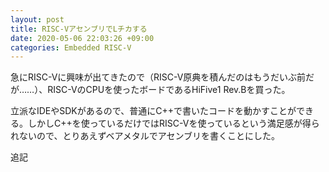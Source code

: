 ```yaml
---
layout: post
title: RISC-VアセンブリでLチカする
date: 2020-05-06 22:03:26 +09:00
categories: Embedded RISC-V
---
```


急にRISC-Vに興味が出てきたので（RISC-V原典を積んだのはもうだいぶ前だが……）、RISC-VのCPUを使ったボードであるHiFive1 Rev.Bを買った。

立派なIDEやSDKがあるので、普通にC++で書いたコードを動かすことができる。しかしC++を使っているだけではRISC-Vを使っているという満足感が得られないので、とりあえずベアメタルでアセンブリを書くことにした。

追記

